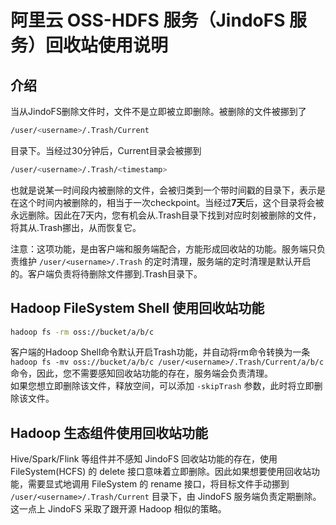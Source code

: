# 阿里云 OSS-HDFS 服务（JindoFS 服务）回收站使用说明

## 介绍
当从JindoFS删除文件时，文件不是立即被立即删除。被删除的文件被挪到了    
```bash
/user/<username>/.Trash/Current
```
目录下。当经过30分钟后，Current目录会被挪到    
 ```bash
/user/<username>/.Trash/<timestamp>
```
也就是说某一时间段内被删除的文件，会被归类到一个带时间戳的目录下，表示是在这个时间内被删除的，相当于一次checkpoint。当经过**7天**后，这个<timestamp>目录将会被永远删除。因此在7天内，您有机会从.Trash目录下找到对应时刻被删除的文件，将其从.Trash挪出，从而恢复它。

注意：这项功能，是由客户端和服务端配合，方能形成回收站的功能。服务端只负责维护 ```/user/<username>/.Trash``` 的定时清理，服务端的定时清理是默认开启的。客户端负责将待删除文件挪到.Trash目录下。

## Hadoop FileSystem Shell 使用回收站功能
```bash
hadoop fs -rm oss://bucket/a/b/c
```
客户端的Hadoop Shell命令默认开启Trash功能，并自动将rm命令转换为一条 ```hadoop fs -mv oss://bucket/a/b/c /user/<username>/.Trash/Current/a/b/c```
命令，因此，您不需要感知回收站功能的存在，服务端会负责清理。    
如果您想立即删除该文件，释放空间，可以添加 ```-skipTrash``` 参数，此时将立即删除该文件。

## Hadoop 生态组件使用回收站功能
Hive/Spark/Flink 等组件并不感知 JindoFS 回收站功能的存在，使用 FileSystem(HCFS) 的 delete 接口意味着立即删除。因此如果想要使用回收站功能，需要显式地调用 FileSystem 的 rename 接口，将目标文件手动挪到 ```/user/<username>/.Trash/Current``` 目录下，由 JindoFS 服务端负责定期删除。这一点上 JindoFS 采取了跟开源 Hadoop 相似的策略。

